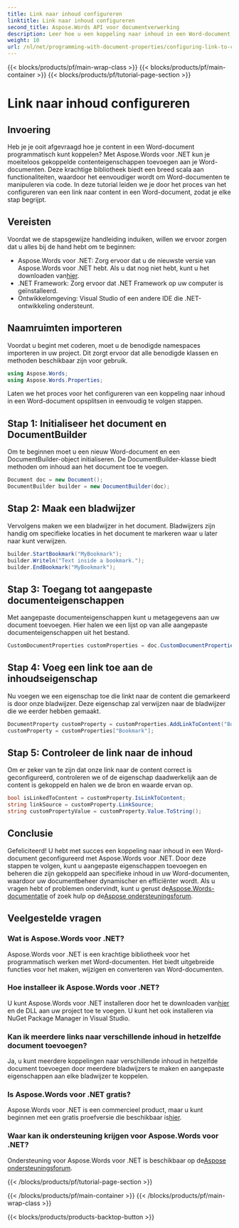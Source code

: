 ```yaml
---
title: Link naar inhoud configureren
linktitle: Link naar inhoud configureren
second_title: Aspose.Words API voor documentverwerking
description: Leer hoe u een koppeling naar inhoud in een Word-document kunt configureren met Aspose.Words voor .NET met onze gedetailleerde, stapsgewijze zelfstudie.
weight: 10
url: /nl/net/programming-with-document-properties/configuring-link-to-content/
---
```


{{< blocks/products/pf/main-wrap-class >}}
{{< blocks/products/pf/main-container >}}
{{< blocks/products/pf/tutorial-page-section >}}

# Link naar inhoud configureren

## Invoering

Heb je je ooit afgevraagd hoe je content in een Word-document programmatisch kunt koppelen? Met Aspose.Words voor .NET kun je moeiteloos gekoppelde contenteigenschappen toevoegen aan je Word-documenten. Deze krachtige bibliotheek biedt een breed scala aan functionaliteiten, waardoor het eenvoudiger wordt om Word-documenten te manipuleren via code. In deze tutorial leiden we je door het proces van het configureren van een link naar content in een Word-document, zodat je elke stap begrijpt.

## Vereisten

Voordat we de stapsgewijze handleiding induiken, willen we ervoor zorgen dat u alles bij de hand hebt om te beginnen:

-  Aspose.Words voor .NET: Zorg ervoor dat u de nieuwste versie van Aspose.Words voor .NET hebt. Als u dat nog niet hebt, kunt u het downloaden van[hier](https://releases.aspose.com/words/net/).
- .NET Framework: Zorg ervoor dat .NET Framework op uw computer is geïnstalleerd.
- Ontwikkelomgeving: Visual Studio of een andere IDE die .NET-ontwikkeling ondersteunt.

## Naamruimten importeren

Voordat u begint met coderen, moet u de benodigde namespaces importeren in uw project. Dit zorgt ervoor dat alle benodigde klassen en methoden beschikbaar zijn voor gebruik.

```csharp
using Aspose.Words;
using Aspose.Words.Properties;
```

Laten we het proces voor het configureren van een koppeling naar inhoud in een Word-document opsplitsen in eenvoudig te volgen stappen.

## Stap 1: Initialiseer het document en DocumentBuilder

Om te beginnen moet u een nieuw Word-document en een DocumentBuilder-object initialiseren. De DocumentBuilder-klasse biedt methoden om inhoud aan het document toe te voegen.

```csharp
Document doc = new Document();
DocumentBuilder builder = new DocumentBuilder(doc);
```

## Stap 2: Maak een bladwijzer

Vervolgens maken we een bladwijzer in het document. Bladwijzers zijn handig om specifieke locaties in het document te markeren waar u later naar kunt verwijzen.

```csharp
builder.StartBookmark("MyBookmark");
builder.Writeln("Text inside a bookmark.");
builder.EndBookmark("MyBookmark");
```

## Stap 3: Toegang tot aangepaste documenteigenschappen

Met aangepaste documenteigenschappen kunt u metagegevens aan uw document toevoegen. Hier halen we een lijst op van alle aangepaste documenteigenschappen uit het bestand.

```csharp
CustomDocumentProperties customProperties = doc.CustomDocumentProperties;
```

## Stap 4: Voeg een link toe aan de inhoudseigenschap

Nu voegen we een eigenschap toe die linkt naar de content die gemarkeerd is door onze bladwijzer. Deze eigenschap zal verwijzen naar de bladwijzer die we eerder hebben gemaakt.

```csharp
DocumentProperty customProperty = customProperties.AddLinkToContent("Bookmark", "MyBookmark");
customProperty = customProperties["Bookmark"];
```

## Stap 5: Controleer de link naar de inhoud

Om er zeker van te zijn dat onze link naar de content correct is geconfigureerd, controleren we of de eigenschap daadwerkelijk aan de content is gekoppeld en halen we de bron en waarde ervan op.

```csharp
bool isLinkedToContent = customProperty.IsLinkToContent;
string linkSource = customProperty.LinkSource;
string customPropertyValue = customProperty.Value.ToString();
```

## Conclusie

 Gefeliciteerd! U hebt met succes een koppeling naar inhoud in een Word-document geconfigureerd met Aspose.Words voor .NET. Door deze stappen te volgen, kunt u aangepaste eigenschappen toevoegen en beheren die zijn gekoppeld aan specifieke inhoud in uw Word-documenten, waardoor uw documentbeheer dynamischer en efficiënter wordt. Als u vragen hebt of problemen ondervindt, kunt u gerust de[Aspose.Words-documentatie](https://reference.aspose.com/words/net/) of zoek hulp op de[Aspose ondersteuningsforum](https://forum.aspose.com/c/words/8).

## Veelgestelde vragen

### Wat is Aspose.Words voor .NET?
Aspose.Words voor .NET is een krachtige bibliotheek voor het programmatisch werken met Word-documenten. Het biedt uitgebreide functies voor het maken, wijzigen en converteren van Word-documenten.

### Hoe installeer ik Aspose.Words voor .NET?
 U kunt Aspose.Words voor .NET installeren door het te downloaden van[hier](https://releases.aspose.com/words/net/) en de DLL aan uw project toe te voegen. U kunt het ook installeren via NuGet Package Manager in Visual Studio.

### Kan ik meerdere links naar verschillende inhoud in hetzelfde document toevoegen?
Ja, u kunt meerdere koppelingen naar verschillende inhoud in hetzelfde document toevoegen door meerdere bladwijzers te maken en aangepaste eigenschappen aan elke bladwijzer te koppelen.

### Is Aspose.Words voor .NET gratis?
 Aspose.Words voor .NET is een commercieel product, maar u kunt beginnen met een gratis proefversie die beschikbaar is[hier](https://releases.aspose.com/).

### Waar kan ik ondersteuning krijgen voor Aspose.Words voor .NET?
 Ondersteuning voor Aspose.Words voor .NET is beschikbaar op de[Aspose ondersteuningsforum](https://forum.aspose.com/c/words/8).

{{< /blocks/products/pf/tutorial-page-section >}}

{{< /blocks/products/pf/main-container >}}
{{< /blocks/products/pf/main-wrap-class >}}

{{< blocks/products/products-backtop-button >}}
